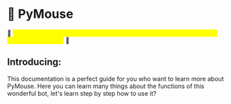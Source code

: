 # 🤖 PyMouse

🌟 _<mark style="color:yellow;">I, PyMouse is a Telegram bot with fun functions for you and your chats, come and meet me.</mark>_ 🌟



## Introducing:

This documentation is a perfect guide for you who want to learn more about PyMouse. Here you can learn many things about the functions of this wonderful bot, let's learn step by step how to use it?


